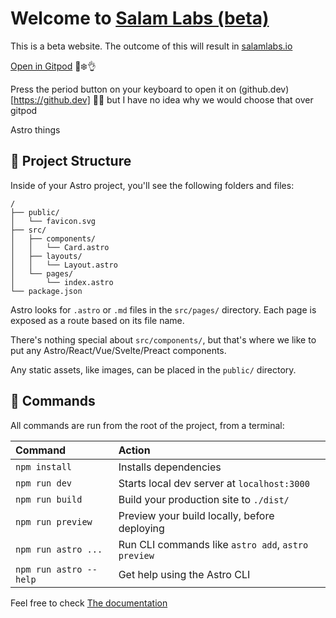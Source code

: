 # Welcome to [Salam Labs (beta)](https://https://starlit-dusk-920033.netlify.app/)

This is a beta website. The outcome of this will result in [salamlabs.io](https://salamlabs.io)

[Open in Gitpod](https://gitpod.io#https://github.com/dolosarafat/salam-app-web) 🥶❄️👌

Press the period button on your keyboard to open it on (github.dev)[https://github.dev] 🤮🤢 but I have no idea why we would choose that over gitpod


Astro things


## 🚀 Project Structure

Inside of your Astro project, you'll see the following folders and files:

```
/
├── public/
│   └── favicon.svg
├── src/
│   ├── components/
│   │   └── Card.astro
│   ├── layouts/
│   │   └── Layout.astro
│   └── pages/
│       └── index.astro
└── package.json
```

Astro looks for `.astro` or `.md` files in the `src/pages/` directory. Each page is exposed as a route based on its file name.

There's nothing special about `src/components/`, but that's where we like to put any Astro/React/Vue/Svelte/Preact components.

Any static assets, like images, can be placed in the `public/` directory.

## 🧞 Commands

All commands are run from the root of the project, from a terminal:

| Command                | Action                                             |
| :--------------------- | :------------------------------------------------- |
| `npm install`          | Installs dependencies                              |
| `npm run dev`          | Starts local dev server at `localhost:3000`        |
| `npm run build`        | Build your production site to `./dist/`            |
| `npm run preview`      | Preview your build locally, before deploying       |
| `npm run astro ...`    | Run CLI commands like `astro add`, `astro preview` |
| `npm run astro --help` | Get help using the Astro CLI                       |



Feel free to check [The documentation](https://docs.astro.build) 
